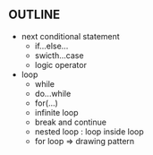 ## OUTLINE
- next conditional statement 
    - if...else...
    - swicth...case
    - logic operator
- loop
  - while 
  - do...while
  - for(...)
  - infinite loop
  - break and continue
  - nested loop : loop inside loop
  - for loop => drawing pattern
